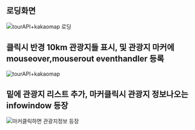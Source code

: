 

## 로딩화면
![tourAPI+kakaomap 로딩](https://user-images.githubusercontent.com/66232436/143688513-b3ae6832-4ff9-48c7-850d-393e46667ee5.gif)


## 클릭시 반경 10km 관광지들 표시, 및 관광지 마커에 mouseover,mouserout eventhandler 등록

![tourAPI+kakaomap](https://user-images.githubusercontent.com/66232436/143688577-73257236-7a1b-4082-a2e8-30082d7af526.gif)

## 밑에 관광지 리스트 추가, 마커클릭시 관광지 정보나오는 infowindow 등장

![마커클릭하면 관광지정보 등장](https://user-images.githubusercontent.com/66232436/143769040-6ae711df-5524-4f49-8634-6049c0609637.gif)
